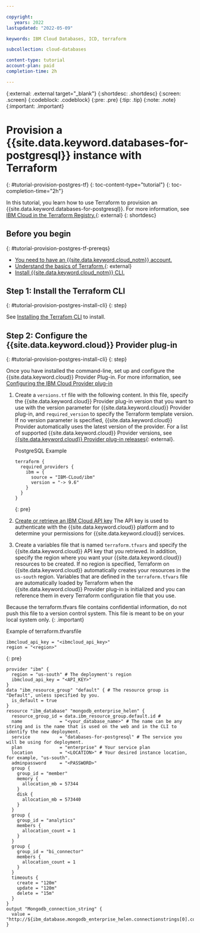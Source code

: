 ```yaml
---

copyright:
   years: 2022
lastupdated: "2022-05-09"

keywords: IBM Cloud Databases, ICD, terraform

subcollection: cloud-databases

content-type: tutorial
account-plan: paid
completion-time: 2h

---
```


{:external: .external target="_blank"}
{:shortdesc: .shortdesc}
{:screen: .screen}
{:codeblock: .codeblock}
{:pre: .pre}
{:tip: .tip}
{:note: .note}
{:important: .important}

# Provision a {{site.data.keyword.databases-for-postgresql}} instance with Terraform
{: #tutorial-provision-postgres-tf}
{: toc-content-type="tutorial"} 
{: toc-completion-time="2h"} 

In this tutorial, you learn how to use Terraform to provision an {{site.data.keyword.databases-for-postgresql}}. For more information, see [IBM Cloud in the Terraform Registry.](https://registry.terraform.io/providers/IBM-Cloud/ibm/latest/docs/resources/database){: external}
{: shortdesc}

## Before you begin
{: #tutorial-provision-postgres-tf-prereqs}

* [You need to have an {{site.data.keyword.cloud_notm}} account.](https://cloud.ibm.com/registration)
* [Understand the basics of Terraform.](https://www.terraform.io/intro){: external}
* [Install {{site.data.keyword.cloud_notm}} CLI.](/docs/cli?topic=cli-install-ibmcloud-cli)

## Step 1: Install the Terraform CLI
{: #tutorial-provision-postgres-install-cli}
{: step}

See [Installing the Terrafom CLI](/docs/ibm-cloud-provider-for-terraform?topic=ibm-cloud-provider-for-terraform-getting-started) to install.

## Step 2: Configure the {{site.data.keyword.cloud}} Provider plug-in
{: #tutorial-provision-postgres-install-cli}
{: step}

Once you have installed the command-line, set up and configure the {{site.data.keyword.cloud}} Provider Plug-in. For more information, see [Configuring the IBM Cloud Provider plug-in](/docs/ibm-cloud-provider-for-terraform?topic=ibm-cloud-provider-for-terraform-getting-started#install_provider)

1. Create a `versions.tf` file with the following content. In this file, specify the {{site.data.keyword.cloud}} Provider plug-in version that you want to use with the version parameter for {{site.data.keyword.cloud}} Provider plug-in, and `required_version` to specify the Terraform template version. If no version parameter is specified, {{site.data.keyword.cloud}} Provider automatically uses the latest version of the provider. For a list of supported {{site.data.keyword.cloud}} Provider versions, see [{{site.data.keyword.cloud}} Provider plug-in releases](https://github.com/IBM-Cloud/terraform-provider-ibm/releases){: external}.

   PostgreSQL Example
   ```shell
   terraform {
     required_providers {
       ibm = {
         source = "IBM-CLoud/ibm"
         version = "-> 9.6"
       }
     }
   }
   ```
   {: pre}

1. [Create or retrieve an IBM Cloud API key](/docs/account?topic=account-userapikey#create_user_key) The API key is used to authenticate with the {{site.data.keyword.cloud}} platform and to determine your permissions for {{site.data.keyword.cloud}} services.
1. Create a variables file that is named `terraform.tfvars` and specify the {{site.data.keyword.cloud}} API key that you retrieved. In addition, specify the region where you want your {{site.data.keyword.cloud}} resources to be created. If no region is specified, Terraform on {{site.data.keyword.cloud}} automatically creates your resources in the `us-south` region. Variables that are defined in the `terraform.tfvars` file are automatically loaded by Terraform when the {{site.data.keyword.cloud}} Provider plug-in is initialized and you can reference them in every Terraform configuration file that you use.

Because the terraform.tfvars file contains confidential information, do not push this file to a version control system. This file is meant to be on your local system only.
{: .important}

Example of terraform.tfvarsfile
```shell
ibmcloud_api_key = "<ibmcloud_api_key>"
region = "<region>"
```
{: pre}

```shell
provider "ibm" {
  region = "us-south" # The deployment's region
  ibmcloud_api_key = "<API_KEY>"
}
data "ibm_resource_group" "default" { # The resource group is "Default", unless specified by you.
  is_default = true
}
resource "ibm_database" "mongodb_enterprise_helen" {
  resource_group_id = data.ibm_resource_group.default.id #
  name              = "<your_database_name>" # The name can be any string and is the name that is used on the web and in the CLI to identify the new deployment.
  service           = "databases-for-postgresql" # The service you will be using for deployment.
  plan              = "enterprise" # Your service plan
  location          = "<LOCATION>" # Your desired instance location, for example, "us-south".
  adminpassword     = "<PASSWORD>" 
  group {
    group_id = "member"
    memory {
      allocation_mb = 57344
    }
    disk {
      allocation_mb = 573440
    }
  }
  group {
    group_id = "analytics"
    members {
      allocation_count = 1
    }
  }
  group {
    group_id = "bi_connector"
    members {
      allocation_count = 1
    }
  }
  timeouts {
    create = "120m"
    update = "120m"
    delete = "15m"
  }
}
output "Mongodb_connection_string" {
  value = "http://${ibm_database.mongodb_enterprise_helen.connectionstrings[0].composed}"
}
```
